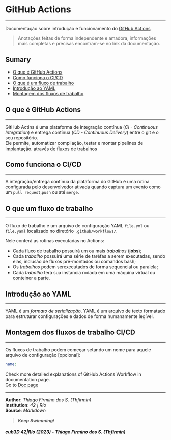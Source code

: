 <!--- Header --->
# GitHub Actions
---

Documentação sobre introdução e funcionamento do [GitHub Actions][doc]

> Anotações feitas de forma independente e amadora, informações mais completas e precisas encontram-se no link da documentação.

<!--- Sumary --->
## Sumary

* [O que é GitHub Actions](Actions.md#o-que-%C3%A9-github-actions)
* [Como funciona o CI/CD](Actions.md#como-funciona-o-cicd)
* [O que é um fluxo de trabalho](Actions.md#o-que-um-fluxo-de-trabalho)
* [Introdução ao YAML](Actions.md#introdu%C3%A7%C3%A3o-ao-yaml)
* [Montagem dos fluxos de trabalho](Actions.md#montagem-dos-fluxos-de-trabalho-cicd)

## O que é GitHub Actions
---

GitHub Actins é uma plataforma de integração contínua (_CI - Continuous Integration_)
e entrega contínua (_CD - Continuous Delivery_) entre o git e o seu repositório.   
Ele permite, automatizar compilação, testar e montar pipelines de implantação. através
de fluxos de trabalhos

## Como funciona o CI/CD
---

A integração/entrega contínua da plataforma do GitHub é uma rotina configurada pelo desenvolvedor
ativada quando captura um evento como um `pull request`,`push` ou até `merge`.

## O que um fluxo de trabalho
---

O fluxo de trabalho é um arquivo de configuração YAML `file.yml` ou `file.yaml` localizado no diretório `.github/workflows/`.

Nele conterá as rotinas executadas no Actions:

- Cada fluxo de trabalho possuirá um ou mais _trabalhos_ (**jobs**);
- Cada _trabalho_  possuirá uma série de taréfas a serem executadas, sendo elas, inclusão de fluxos pré-montados ou comandos bash;
- Os _trabalhos_ podem serexecutados de forma sequencial ou paralela;
- Cada _trabalho_ terá sua instancia rodada em uma máquina virtual ou conteiner a parte. 

## Introdução ao YAML
---

YAML é um _formato de serialização_.
YAML é um arquivo de texto formatado para estruturar configurações e dados de forma humanamente legível.


## Montagem dos fluxos de trabalho CI/CD
---

Os fluxos de trabalho podem começar setando um nome para aquele arquivo de configuração [opcional]:
```yaml
name:
```

Check more detailed explanations of GitHub Actions Workflow in documentation page.   
Go to [Doc page][doc]

<!--- Footer --->
---
**Author**: _Thiago Firmino dos S. (Thfirmin)_   
**Institution**: _42 | Rio_   
**Source**: _Markdown_   

> **_Keep Swimming!_**

##### _cub3D 42|Rio (2023) - Thiago Firmino dos S. (Thfirmin)_

<!--- Links --->
[doc]:<https://docs.github.com/pt/actions>
